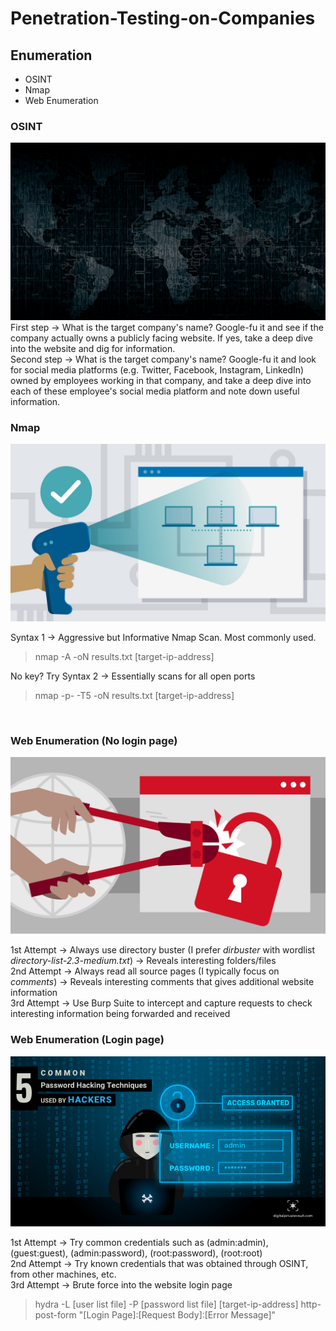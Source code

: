 # Penetration-Testing-on-Companies

## Enumeration
- OSINT
- Nmap
- Web Enumeration

### OSINT

![alt text](https://github.com/WhiteBear82/Penetration-Testing-on-Companies/blob/main/Images/OSINT.jpg?raw=true)<br/>
First step -> What is the target company's name? Google-fu it and see if the company actually owns a publicly facing website. If yes, take a deep dive into the website and dig for information.<br/>
Second step -> What is the target company's name? Google-fu it and look for social media platforms (e.g. Twitter, Facebook, Instagram, LinkedIn) owned by employees working in that company, and take a deep dive into each of these employee's social media platform and note down useful information.<br/>

### Nmap

![alt text](https://github.com/WhiteBear82/Penetration-Testing-on-Companies/blob/main/Images/Enumeration.jpeg?raw=true)<br/>

Syntax 1 -> Aggressive but Informative Nmap Scan. Most commonly used.
> nmap -A -oN results.txt [target-ip-address]

No key? Try Syntax 2 -> Essentially scans for all open ports
> nmap -p- -T5 -oN results.txt [target-ip-address]

<br/>

### Web Enumeration (No login page)

![alt text](https://github.com/WhiteBear82/Penetration-Testing-on-Companies/blob/main/Images/WebEnum.jpg?raw=true)<br/>

1st Attempt -> Always use directory buster (I prefer _dirbuster_ with wordlist _directory-list-2.3-medium.txt_) -> Reveals interesting folders/files<br/>
2nd Attempt -> Always read all source pages (I typically focus on _comments_) -> Reveals interesting comments that gives additional website information<br/>
3rd Attempt -> Use Burp Suite to intercept and capture requests to check interesting information being forwarded and received<br/>

### Web Enumeration (Login page)

![alt text](https://github.com/WhiteBear82/Penetration-Testing-on-Companies/blob/main/Images/WebLogin.jpg?raw=true)<br/>

1st Attempt -> Try common credentials such as (admin:admin), (guest:guest), (admin:password), (root:password), (root:root)<br/>
2nd Attempt -> Try known credentials that was obtained through OSINT, from other machines, etc.<br/>
3rd Attempt -> Brute force into the website login page<br/>
> hydra -L [user list file] -P [password list file] [target-ip-address] http-post-form "[Login Page]:[Request Body]:[Error Message]"<br/>
